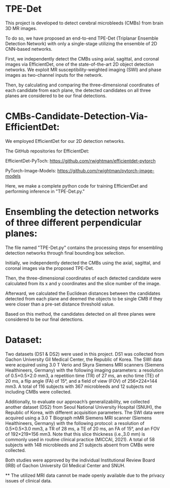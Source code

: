 # TPE-Det

This project is developed to detect cerebral microbleeds (CMBs) from brain 3D MR images. 

To do so, we have proposed an end-to-end TPE-Det (Triplanar Ensemble Detection Network) with only a single-stage utilizing the ensemble of 2D CNN-based networks. 

First, we independently detect the CMBs using axial, sagittal, and coronal images via EfficientDet, one of the state-of-the-art 2D object detection networks. We exploit MR susceptibility-weighted imaging (SWI) and phase images as two-channel inputs for the network. 

Then, by calculating and comparing the three-dimensional coordinates of each candidate from each plane, the detected candidates on all three planes are considered to be our final detections.

# CMBs-Candidate-Detection-Via-EfficientDet:

We employed EfficientDet for our 2D detection networks.

The GitHub repositories for EfficientDet:

EfficientDet-PyToch: https://github.com/rwightman/efficientdet-pytorch

PyTorch-Image-Models: https://github.com/rwightman/pytorch-image-models

Here, we make a complete python code for training EfficientDet and performing inference in "TPE-Det.py."

# Ensembling the detection networks of three different perpendicular planes:

The file named "TPE-Det.py" contains the processing steps for ensembling detection networks through final bounding box selection.

Initially, we independently detected the CMBs using the axial, sagittal, and coronal images via the proposed TPE-Det. 

Then, the three-dimensional coordinates of each detected candidate were calculated from its x and y coordinates and the slice number of the image. 

Afterward, we calculated the Euclidean distances between the candidates detected from each plane and deemed the objects to be single CMB if they were closer than a pre-set distance threshold value. 

Based on this method, the candidates detected on all three planes were considered to be our final detections. 

# Dataset:

Two datasets (DS1 & DS2) were used in this project. DS1 was collected from Gachon University Gil Medical Center, the Republic of Korea. The SWI data were acquired using 3.0 T Verio and Skyra Siemens MRI scanners (Siemens Healthineers, Germany) with the following imaging parameters: a resolution of 0.5×0.5×2.0 mm3, a repetition time (TR) of 27 ms, an echo time (TE) of 20 ms, a flip angle (FA) of 15°, and a field of view (FOV) of 256×224×144 mm3. A total of 116 subjects with 367 microbleeds and 12 subjects not including CMBs were collected.

Additionally, to evaluate our approach’s generalizability, we collected another dataset (DS2) from Seoul National University Hospital (SNUH), the Republic of Korea, with different acquisition parameters. The SWI data were acquired using a 3.0 T Biograph mMR Siemens MRI scanner (Siemens Healthineers, Germany) with the following protocol: a resolution of 0.5×0.5×3.0 mm3, a TR of 28 ms, a TE of 20 ms, an FA of 15°, and an FOV of 192×219×156 mm3. Note that this slice thickness (i.e.,3.0 mm) is commonly used in routine clinical practice (MICCAI, 2021). A total of 58 subjects with 148 microbleeds and 21 subjects absent from CMBs were collected. 

Both studies were approved by the individual Institutional Review Board (IRB) of Gachon University Gil Medical Center and SNUH. 

** The utilized MRI data cannot be made openly available due to the privacy issues of clinical data.

<!-- # Published-Paper:

[1] Mohammed A. Al-masni, Woo-Ram Kim, Eung Yeop Kim, Young Noh, and Dong-Hyun Kim “Automated Detection of Cerebral Microbleeds in MR Images: A Two-Stage Deep Learning Approach,” NeuroImage: Clinical, vol. 28, pp. 102464, 2020. [ELSEVIER Publisher]

[2] Mohammed A. Al-masni, Woo-Ram Kim, Eung Yeop Kim, Young Noh, and Dong-Hyun Kim, “A Two Cascaded Network Integrating Regional–based YOLO and 3D-CNN for Cerebral Microbleeds Detection,” in the 42nd Annual International Conferences of the IEEE Engineering in Medicine and Biology Society (EMBC), pp. 1055-1058. IEEE, Montreal, Quebec, Canada, 2020.

When using our code or dataset for research publications, please cite our papers. -->
